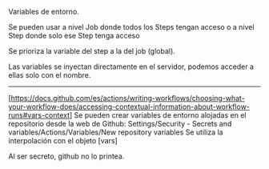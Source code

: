 Variables de entorno.

Se pueden usar a nivel Job donde todos los Steps tengan acceso o a nivel Step donde solo ese Step tenga acceso

<!-- env: -->

<!-- Example
name:
on:
jobs:
  job-name:
    runs-on: 
    env:
        MY_VAR: a nivel Job
    steps:
      - name: step-name
        env:
            MY_VAR: a nivel step
 -->

Se prioriza la variable del step a la del job (global).

Las variables se inyectan directamente en el servidor, podemos acceder a ellas solo con el nombre.

------
[https://docs.github.com/es/actions/writing-workflows/choosing-what-your-workflow-does/accessing-contextual-information-about-workflow-runs#vars-context]
Se pueden crear variables de entorno alojadas en el repositorio desde la web de Github:
Settings/Security - Secrets and variables/Actions/Variables/New repository variables
Se utiliza la interpolación con el objeto [vars]
<!-- 
${{ vars.MY_REPOSITORY_VARIABLE }}"
-->

Al ser secreto, github no lo printea.